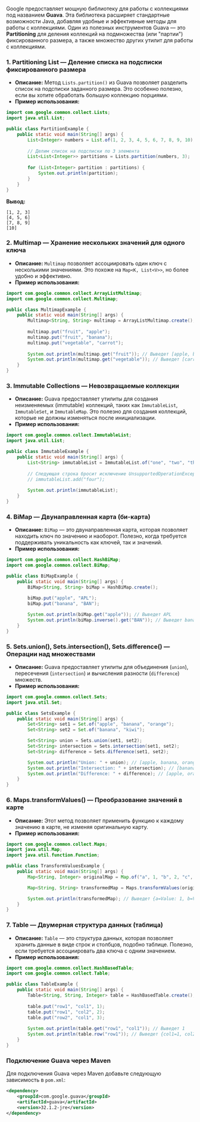 Google предоставляет мощную библиотеку для работы с коллекциями под названием **Guava**. Эта библиотека расширяет стандартные возможности Java, добавляя удобные и эффективные методы для работы с коллекциями. Один из полезных инструментов Guava — это **Partitioning** для деления коллекций на подмножества (или "партии") фиксированного размера, а также множество других утилит для работы с коллекциями.

### 1. **Partitioning List** — Деление списка на подсписки фиксированного размера

- **Описание:** Метод `Lists.partition()` из Guava позволяет разделить список на подсписки заданного размера. Это особенно полезно, если вы хотите обработать большую коллекцию порциями.
- **Пример использования:**

```java
import com.google.common.collect.Lists;
import java.util.List;

public class PartitionExample {
    public static void main(String[] args) {
        List<Integer> numbers = List.of(1, 2, 3, 4, 5, 6, 7, 8, 9, 10);
        
        // Делим список на подсписки по 3 элемента
        List<List<Integer>> partitions = Lists.partition(numbers, 3);
        
        for (List<Integer> partition : partitions) {
            System.out.println(partition);
        }
    }
}
```

**Вывод:**
```
[1, 2, 3]
[4, 5, 6]
[7, 8, 9]
[10]
```

### 2. **Multimap** — Хранение нескольких значений для одного ключа

- **Описание:** `Multimap` позволяет ассоциировать один ключ с несколькими значениями. Это похоже на `Map<K, List<V>>`, но более удобно и эффективно.
- **Пример использования:**

```java
import com.google.common.collect.ArrayListMultimap;
import com.google.common.collect.Multimap;

public class MultimapExample {
    public static void main(String[] args) {
        Multimap<String, String> multimap = ArrayListMultimap.create();
        
        multimap.put("fruit", "apple");
        multimap.put("fruit", "banana");
        multimap.put("vegetable", "carrot");
        
        System.out.println(multimap.get("fruit")); // Выведет [apple, banana]
        System.out.println(multimap.get("vegetable")); // Выведет [carrot]
    }
}
```

### 3. **Immutable Collections** — Невозвращаемые коллекции

- **Описание:** Guava предоставляет утилиты для создания неизменяемых (immutable) коллекций, таких как `ImmutableList`, `ImmutableSet`, и `ImmutableMap`. Это полезно для создания коллекций, которые не должны изменяться после инициализации.
- **Пример использования:**

```java
import com.google.common.collect.ImmutableList;
import java.util.List;

public class ImmutableExample {
    public static void main(String[] args) {
        List<String> immutableList = ImmutableList.of("one", "two", "three");
        
        // Следующая строка бросит исключение UnsupportedOperationException
        // immutableList.add("four");
        
        System.out.println(immutableList);
    }
}
```

### 4. **BiMap** — Двунаправленная карта (би-карта)

- **Описание:** `BiMap` — это двунаправленная карта, которая позволяет находить ключ по значению и наоборот. Полезно, когда требуется поддерживать уникальность как ключей, так и значений.
- **Пример использования:**

```java
import com.google.common.collect.HashBiMap;
import com.google.common.collect.BiMap;

public class BiMapExample {
    public static void main(String[] args) {
        BiMap<String, String> biMap = HashBiMap.create();
        
        biMap.put("apple", "APL");
        biMap.put("banana", "BAN");

        System.out.println(biMap.get("apple")); // Выведет APL
        System.out.println(biMap.inverse().get("BAN")); // Выведет banana
    }
}
```

### 5. **Sets.union(), Sets.intersection(), Sets.difference()** — Операции над множествами

- **Описание:** Guava предоставляет утилиты для объединения (`union`), пересечения (`intersection`) и вычисления разности (`difference`) множеств.
- **Пример использования:**

```java
import com.google.common.collect.Sets;
import java.util.Set;

public class SetsExample {
    public static void main(String[] args) {
        Set<String> set1 = Set.of("apple", "banana", "orange");
        Set<String> set2 = Set.of("banana", "kiwi");

        Set<String> union = Sets.union(set1, set2);
        Set<String> intersection = Sets.intersection(set1, set2);
        Set<String> difference = Sets.difference(set1, set2);

        System.out.println("Union: " + union); // [apple, banana, orange, kiwi]
        System.out.println("Intersection: " + intersection); // [banana]
        System.out.println("Difference: " + difference); // [apple, orange]
    }
}
```

### 6. **Maps.transformValues()** — Преобразование значений в карте

- **Описание:** Этот метод позволяет применить функцию к каждому значению в карте, не изменяя оригинальную карту.
- **Пример использования:**

```java
import com.google.common.collect.Maps;
import java.util.Map;
import java.util.function.Function;

public class TransformValuesExample {
    public static void main(String[] args) {
        Map<String, Integer> originalMap = Map.of("a", 1, "b", 2, "c", 3);

        Map<String, String> transformedMap = Maps.transformValues(originalMap, value -> "Value: " + value);

        System.out.println(transformedMap); // Выведет {a=Value: 1, b=Value: 2, c=Value: 3}
    }
}
```

### 7. **Table** — Двумерная структура данных (таблица)

- **Описание:** `Table` — это структура данных, которая позволяет хранить данные в виде строк и столбцов, подобно таблице. Полезно, если требуется ассоциировать два ключа с одним значением.
- **Пример использования:**

```java
import com.google.common.collect.HashBasedTable;
import com.google.common.collect.Table;

public class TableExample {
    public static void main(String[] args) {
        Table<String, String, Integer> table = HashBasedTable.create();
        
        table.put("row1", "col1", 1);
        table.put("row1", "col2", 2);
        table.put("row2", "col1", 3);
        
        System.out.println(table.get("row1", "col1")); // Выведет 1
        System.out.println(table.row("row1")); // Выведет {col1=1, col2=2}
    }
}
```

### Подключение Guava через Maven

Для подключения Guava через Maven добавьте следующую зависимость в `pom.xml`:

```xml
<dependency>
    <groupId>com.google.guava</groupId>
    <artifactId>guava</artifactId>
    <version>32.1.2-jre</version>
</dependency>
```
